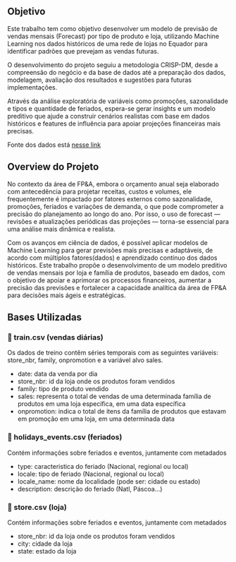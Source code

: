 ## Objetivo 

Este trabalho tem como objetivo desenvolver um modelo de previsão de vendas mensais (Forecast) por tipo de produto e loja, utilizando Machine Learning nos dados históricos de uma rede de lojas no Equador para identificar padrões que prevejam as vendas futuras. 

O desenvolvimento do projeto seguiu a metodologia CRISP-DM, desde a compreensão do negócio e da base de dados até a preparação dos dados, modelagem, avaliação dos resultados e sugestões para futuras implementações.

Através da análise exploratória de variáveis como promoções, sazonalidade e tipos  e quantidade de feriados, espera-se gerar insights e um modelo preditivo que ajude a construir cenários realistas com base em dados históricos e features de influência para apoiar projeções financeiras mais precisas.

Fonte dos dados está [nesse link](https://www.kaggle.com/c/store-sales-time-series-forecasting/data)


## Overview do Projeto

No contexto da área de FP&A, embora o orçamento anual seja elaborado com antecedência para projetar receitas, custos e volumes, ele frequentemente é impactado por fatores externos como sazonalidade, promoções, feriados e variações de demanda, o que pode comprometer a precisão do planejamento ao longo do ano. Por isso, o uso de forecast — revisões e atualizações periódicas das projeções — torna-se essencial para uma análise mais dinâmica e realista. 

Com os avanços em ciência de dados, é possível aplicar modelos de Machine Learning para gerar previsões mais precisas e adaptáveis, de acordo com múltiplos fatores(dados) e aprendizado contínuo dos dados históricos.
Este trabalho propõe o desenvolvimento de um modelo preditivo de vendas mensais por loja e família de produtos, baseado em dados, com o objetivo de apoiar e aprimorar os processos financeiros, aumentar a precisão das previsões e fortalecer a capacidade analítica da área de FP&A para decisões mais ágeis e estratégicas.


## Bases Utilizadas

### 📁 train.csv (vendas diárias)
Os dados de treino contêm séries temporais com as seguintes variáveis: store_nbr, family, onpromotion e a variável alvo sales.

- date: data da venda por dia
- store_nbr: id da loja onde os produtos foram vendidos
- family: tipo de produto vendido
- sales: representa o total de vendas de uma determinada família de produtos em uma loja específica, em uma data específica
- onpromotion: indica o total de itens da família de produtos que estavam em promoção em uma loja, em uma determinada data

### 📁 holidays_events.csv (feriados)
Contém informações sobre feriados e eventos, juntamente com metadados

- type: caracteristica do feriado (Nacional, regional ou local)
- locale: tipo de feriado (Nacional, regional ou local)
- locale_name: nome da localidade (pode ser: cidade ou estado)
- description: descrição do feriado (Natl, Páscoa...)

### 📁 store.csv (loja)
Contém informações sobre feriados e eventos, juntamente com metadados

- store_nbr: id da loja onde os produtos foram vendidos
- city: cidade da loja
- state: estado da loja